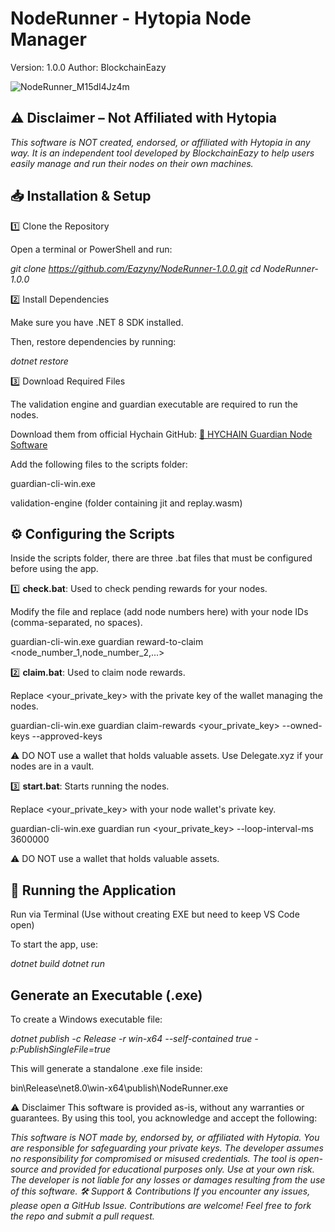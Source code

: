 # NodeRunner - Hytopia Node Manager
Version: 1.0.0
Author: BlockchainEazy

![NodeRunner_M15dI4Jz4m](https://github.com/user-attachments/assets/c55ea0bf-9588-4bc2-b62c-5c6e3ae69513)

## ⚠️ Disclaimer – Not Affiliated with Hytopia
*This software is NOT created, endorsed, or affiliated with Hytopia in any way.
It is an independent tool developed by BlockchainEazy to help users easily manage and run their nodes on their own machines.*

## 📥 Installation & Setup

1️⃣ Clone the Repository

Open a terminal or PowerShell and run:

*git clone https://github.com/Eazyny/NodeRunner-1.0.0.git
cd NodeRunner-1.0.0*

2️⃣ Install Dependencies

Make sure you have .NET 8 SDK installed.

Then, restore dependencies by running:

*dotnet restore*

3️⃣ Download Required Files

The validation engine and guardian executable are required to run the nodes.

Download them from official Hychain GitHub:
[🔗 HYCHAIN Guardian Node Software](https://github.com/HYCHAIN/guardian-node-software/releases/tag/0.0.1)

Add the following files to the scripts folder:

guardian-cli-win.exe

validation-engine (folder containing jit and replay.wasm)


## ⚙️ Configuring the Scripts
Inside the scripts folder, there are three .bat files that must be configured before using the app.

1️⃣ **check.bat**: Used to check pending rewards for your nodes.

Modify the file and replace (add node numbers here) with your node IDs (comma-separated, no spaces).

guardian-cli-win.exe guardian reward-to-claim <node_number_1,node_number_2,...>


2️⃣ **claim.bat**: Used to claim node rewards.

Replace <your_private_key> with the private key of the wallet managing the nodes.

guardian-cli-win.exe guardian claim-rewards <your_private_key> --owned-keys --approved-keys

⚠️ DO NOT use a wallet that holds valuable assets. Use Delegate.xyz if your nodes are in a vault.


3️⃣ **start.bat**: Starts running the nodes.

Replace <your_private_key> with your node wallet's private key.

guardian-cli-win.exe guardian run <your_private_key> --loop-interval-ms 3600000

⚠️ DO NOT use a wallet that holds valuable assets.


## 🚀 Running the Application

Run via Terminal (Use without creating EXE but need to keep VS Code open)

To start the app, use:

*dotnet build*
*dotnet run*

## Generate an Executable (.exe)

To create a Windows executable file:

*dotnet publish -c Release -r win-x64 --self-contained true -p:PublishSingleFile=true*

This will generate a standalone .exe file inside:

bin\Release\net8.0\win-x64\publish\NodeRunner.exe


⚠️ Disclaimer
This software is provided as-is, without any warranties or guarantees. By using this tool, you acknowledge and accept the following:

*This software is NOT made by, endorsed by, or affiliated with Hytopia.
You are responsible for safeguarding your private keys. The developer assumes no responsibility for compromised or misused credentials.
The tool is open-source and provided for educational purposes only.
Use at your own risk. The developer is not liable for any losses or damages resulting from the use of this software.
🛠️ Support & Contributions
If you encounter any issues, please open a GitHub Issue.
Contributions are welcome! Feel free to fork the repo and submit a pull request.*

